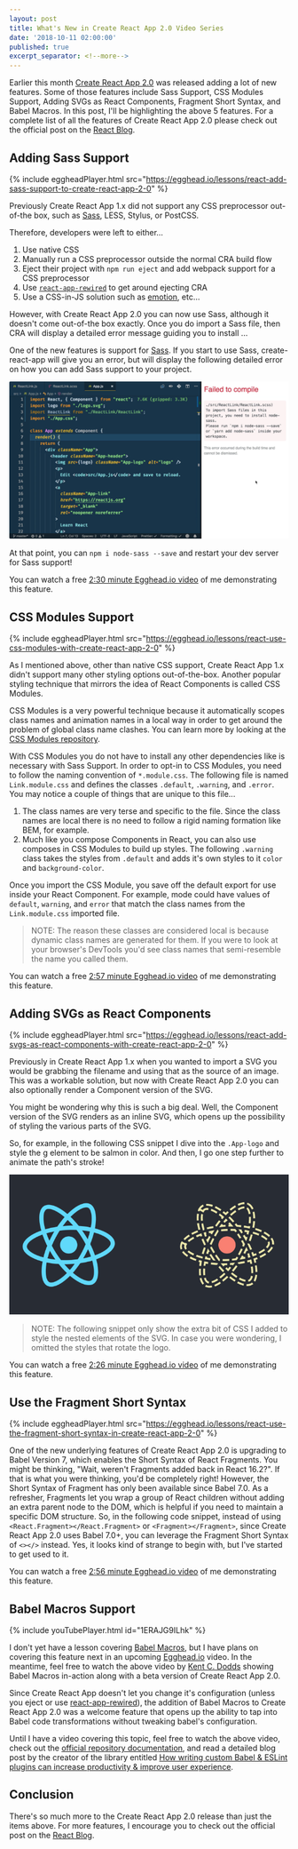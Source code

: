 ```yaml
---
layout: post
title: What's New in Create React App 2.0 Video Series
date: '2018-10-11 02:00:00'
published: true
excerpt_separator: <!--more-->
---
```


Earlier this month [Create React App 2.0](https://reactjs.org/blog/2018/10/01/create-react-app-v2.html) was released adding a lot of new features. Some of those features include Sass Support, CSS Modules Support, Adding SVGs as React Components, Fragment Short Syntax, and Babel Macros. In this post, I'll be highlighting the above 5 features. For a complete list of all the features of Create React App 2.0 please check out the official post on the [React Blog](https://reactjs.org/blog/2018/10/01/create-react-app-v2.html).

<!--more-->

## Adding Sass Support

{% include eggheadPlayer.html src="https://egghead.io/lessons/react-add-sass-support-to-create-react-app-2-0" %}

Previously Create React App 1.x did not support any CSS preprocessor out-of-the box, such as [Sass](https://sass-lang.com/), LESS, Stylus, or PostCSS.

Therefore, developers were left to either…

1. Use native CSS
2. Manually run a CSS preprocessor outside the normal CRA build flow
3. Eject their project with `npm run eject` and add webpack support for a CSS preprocessor
4. Use [`react-app-rewired`](https://github.com/timarney/react-app-rewired) to get around ejecting CRA
5. Use a CSS-in-JS solution such as [emotion](https://github.com/emotion-js/emotion), etc…

However, with Create React App 2.0 you can now use Sass, although it doesn't come out-of-the box exactly. Once you do import a Sass file, then CRA will display a detailed error message guiding you to install …

One of the new features is support for [Sass](https://sass-lang.com/). If you start to use Sass, create-react-app will give you an error, but will display the following detailed error on how you can add Sass support to your project.

![](../assets/images/2018/Oct/cra2-sass.png)

At that point, you can `npm i node-sass --save` and restart your dev server for Sass support!

You can watch a free [2:30 minute Egghead.io video](https://egghead.io/lessons/react-add-sass-support-to-create-react-app-2-0) of me demonstrating this feature.

## CSS Modules Support

{% include eggheadPlayer.html src="https://egghead.io/lessons/react-use-css-modules-with-create-react-app-2-0" %}

As I mentioned above, other than native CSS support, Create React App 1.x didn't support many other styling options out-of-the-box. Another popular styling technique that mirrors the idea of React Components is called CSS Modules.

CSS Modules is a very powerful technique because it automatically scopes class names and animation names in a local way in order to get around the problem of global class name clashes. You can learn more by looking at the [CSS Modules repository](https://github.com/css-modules/css-modules).

With CSS Modules you do not have to install any other dependencies like is necessary with Sass Support. In order to opt-in to CSS Modules, you need to follow the naming convention of `*.module.css`. The following file is named `Link.module.css` and defines the classes `.default`, `.warning`, and `.error`. You may notice a couple of things that are unique to this file...

1. The class names are very terse and specific to the file. Since the class names are local there is no need to follow a rigid naming formation like BEM, for example.
2. Much like you compose Components in React, you can also use composes in CSS Modules to build up styles. The following `.warning` class takes the styles from `.default` and adds it's own styles to it `color` and `background-color`.

<script src="https://gist.github.com/elijahmanor/85a98ec4a646f9d97d30b2ee68fc1820.js"></script>

Once you import the CSS Module, you save off the default export for use inside your React Component. For example, mode could have values of `default`, `warning`, and `error` that match the class names from the `Link.module.css` imported file. 

> NOTE: The reason these classes are considered local is because dynamic class names are generated for them. If you were to look at your browser's DevTools you'd see class names that semi-resemble the name you called them. 

<script src="https://gist.github.com/elijahmanor/7c19c4ee41367f613f35dd45476028af.js"></script>

You can watch a free [2:57 minute Egghead.io video](https://egghead.io/lessons/react-use-css-modules-with-create-react-app-2-0) of me demonstrating this feature.

## Adding SVGs as React Components

{% include eggheadPlayer.html src="https://egghead.io/lessons/react-add-svgs-as-react-components-with-create-react-app-2-0" %}

Previously in Create React App 1.x when you wanted to import a SVG you would be grabbing the filename and using that as the source of an image. This was a workable solution, but now with Create React App 2.0 you can also optionally render a Component version of the SVG.

You might be wondering why this is such a big deal. Well, the Component version of the SVG renders as an inline SVG, which opens up the possibility of styling the various parts of the SVG.

So, for example, in the following CSS snippet I dive into the `.App-logo` and style the g element to be salmon in color. And then, I go one step further to animate the path's stroke!

<script src="https://gist.github.com/elijahmanor/85daf8d9eaa7a0877cc5d6eee7ba497c.js"></script>

![](../assets/images/2018/Oct/cra2-svg-css.gif)

> NOTE: The following snippet only show the extra bit of CSS I added to style the nested elements of the SVG. In case you were wondering, I omitted the styles that rotate the logo.

You can watch a free [2:26 minute Egghead.io video](https://egghead.io/lessons/react-add-svgs-as-react-components-with-create-react-app-2-0) of me demonstrating this feature.

## Use the Fragment Short Syntax

{% include eggheadPlayer.html src="https://egghead.io/lessons/react-use-the-fragment-short-syntax-in-create-react-app-2-0" %}

One of the new underlying features of Create React App 2.0 is upgrading to Babel Version 7, which enables the Short Syntax of React Fragments. You might be thinking, "Wait, weren't Fragments added back in React 16.2?". If that is what you were thinking, you'd be completely right! However, the Short Syntax of Fragment has only been available since Babel 7.0. As a refresher, Fragments let you wrap a group of React children without adding an extra parent node to the DOM, which is helpful if you need to maintain a specific DOM structure.
So, in the following code snippet, instead of using `<React.Fragment></React.Fragment>` or `<Fragment></Fragment>`, since Create React App 2.0 uses Babel 7.0+, you can leverage the Fragment Short Syntax of `<></>` instead. Yes, it looks kind of strange to begin with, but I've started to get used to it.

<script src="https://gist.github.com/elijahmanor/89e551f1da7358db6f32d348ab39fde5.js"></script>

You can watch a free [2:56 minute Egghead.io video](https://egghead.io/lessons/react-use-the-fragment-short-syntax-in-create-react-app-2-0) of me demonstrating this feature.

## Babel Macros Support

{% include youTubePlayer.html id="1ERAJG9ILhk" %}

I don't yet have a lesson covering [Babel Macros](https://babeljs.io/blog/2017/09/11/zero-config-with-babel-macros), but I have plans on covering this feature next in an upcoming [Egghead.io](https://egghead.io) video. In the meantime, feel free to watch the above video by [Kent C. Dodds](https://twitter.com/kentcdodds) showing Babel Macros in-action along with a beta version of Create React App 2.0.

Since Create React App doesn't let you change it's configuration (unless you eject or use [react-app-rewired](https://github.com/timarney/react-app-rewired)), the addition of Babel Macros to Create React App 2.0 was a welcome feature that opens up the ability to tap into Babel code transformations without tweaking babel's configuration.

Until I have a video covering this topic, feel free to watch the above video, check out the [official repository documentation](https://www.npmjs.com/package/babel-plugin-macros), and read a detailed blog post by the creator of the library entitled [How writing custom Babel & ESLint plugins can increase productivity & improve user experience](https://blog.kentcdodds.com/how-writing-custom-babel-and-eslint-plugins-can-increase-your-productivity-and-improve-user-fd6dd8076e26).

## Conclusion

There's so much more to the Create React App 2.0 release than just the items above. For more features, I encourage you to check out the official post on the [React Blog](https://reactjs.org/blog/2018/10/01/create-react-app-v2.html).

